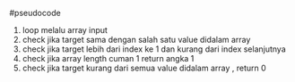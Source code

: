 #pseudocode

1. loop melalu array input
2. check jika target sama dengan salah satu value didalam array
3. check jika target lebih dari index ke 1 dan kurang dari index selanjutnya
4. check jika array length cuman 1 return angka 1
5. check jika target kurang dari semua value didalam array , return 0
